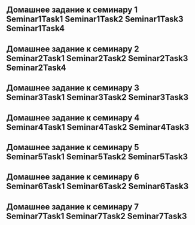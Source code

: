 Домашнее задание к семинару 1 
Seminar1Task1
Seminar1Task2
Seminar1Task3
Seminar1Task4
-------------------------------------------------
Домашнее задание к семинару 2
Seminar2Task1
Seminar2Task2
Seminar2Task3
Seminar2Task4
--------------------------------------------------
Домашнее задание к семинару 3
Seminar3Task1
Seminar3Task2
Seminar3Task3
--------------------------------------------------
Домашнее задание к семинару 4
Seminar4Task1
Seminar4Task2
Seminar4Task3
--------------------------------------------------
Домашнее задание к семинару 5
Seminar5Task1
Seminar5Task2
Seminar5Task3
--------------------------------------------------
Домашнее задание к семинару 6
Seminar6Task1
Seminar6Task2
Seminar6Task3
--------------------------------------------------
Домашнее задание к семинару 7
Seminar7Task1
Seminar7Task2
Seminar7Task3
--------------------------------------------------
